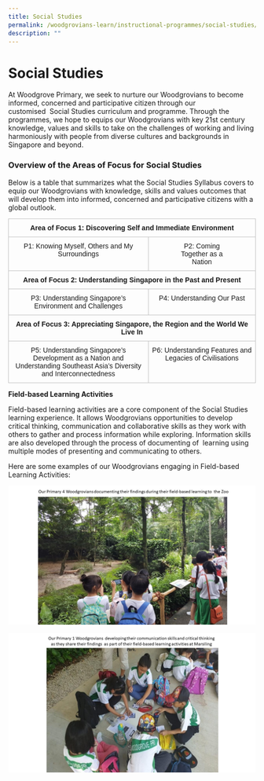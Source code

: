 ```yaml
---
title: Social Studies
permalink: /woodgrovians-learn/instructional-programmes/social-studies/
description: ""
---
```

# **Social Studies**

At Woodgrove Primary, we seek to nurture our Woodgrovians to become informed, concerned and participative citizen through our customised  Social Studies curriculum and programme. Through the programmes, we hope to equips our Woodgrovians with key 21st century knowledge, values and skills to take on the challenges of working and living harmoniously with people from diverse cultures and backgrounds in Singapore and beyond. 


### Overview of the Areas of Focus for Social Studies

Below is a table that summarizes what the Social Studies Syllabus covers to equip our Woodgrovians with knowledge, skills and values outcomes that will develop them into informed, concerned and participative citizens with a global outlook.

<table style="border-collapse:collapse;border-spacing:0" class="tg"><thead><tr><th style="border-color:#c0c0c0;border-style:solid;border-width:1px;font-family:Arial, sans-serif;font-size:14px;font-weight:bold;overflow:hidden;padding:10px 5px;text-align:center;vertical-align:top;word-break:normal" colspan="2">Area of Focus 1: Discovering Self and Immediate Environment </th></tr></thead><tbody><tr><td style="border-color:#c0c0c0;border-style:solid;border-width:1px;font-family:Arial, sans-serif;font-size:14px;overflow:hidden;padding:10px 5px;text-align:center;vertical-align:top;word-break:normal">P1: Knowing Myself, Others and My Surroundings</td><td style="border-color:#c0c0c0;border-style:solid;border-width:1px;font-family:Arial, sans-serif;font-size:14px;overflow:hidden;padding:10px 60px;text-align:center;vertical-align:top;word-break:normal">P2: Coming Together as a Nation</td></tr><tr><td style="border-color:#c0c0c0;border-style:solid;border-width:1px;font-family:Arial, sans-serif;font-size:14px;overflow:hidden;padding:10px 5px;text-align:center;vertical-align:top;word-break:normal" colspan="2"><span style="font-weight:bold"><b>Area of Focus 2: Understanding Singapore in the Past and Present</b></span></td></tr><tr><td style="border-color:#c0c0c0;border-style:solid;border-width:1px;font-family:Arial, sans-serif;font-size:14px;overflow:hidden;padding:10px 5px;text-align:center;vertical-align:top;word-break:normal">P3: Understanding Singapore’s Environment and Challenges </td><td style="border-color:#c0c0c0;border-style:solid;border-width:1px;font-family:Arial, sans-serif;font-size:14px;overflow:hidden;padding:10px 5px;text-align:center;vertical-align:top;word-break:normal">P4: Understanding Our Past </td></tr><tr><td style="border-color:#c0c0c0;border-style:solid;border-width:1px;font-family:Arial, sans-serif;font-size:14px;overflow:hidden;padding:10px 5px;text-align:center;vertical-align:top;word-break:normal" colspan="2"><span style="font-weight:bold"><b>Area of Focus 3: Appreciating Singapore, the Region and the World We Live In</b></span></td></tr><tr><td style="border-color:#c0c0c0;border-style:solid;border-width:1px;font-family:Arial, sans-serif;font-size:14px;overflow:hidden;padding:10px 5px;text-align:center;vertical-align:top;word-break:normal">P5:  Understanding Singapore’s Development as a Nation  and Understanding Southeast Asia’s Diversity and Interconnectedness</td><td style="border-color:#c0c0c0;border-style:solid;border-width:1px;font-family:Arial, sans-serif;font-size:14px;overflow:hidden;padding:10px 5px;text-align:center;vertical-align:top;word-break:normal">P6: Understanding Features and Legacies of Civilisations </td></tr></tbody></table>

**Field-based Learning Activities**

Field-based learning activities are a core component of the Social Studies learning experience. It allows Woodgrovians opportunities to develop critical thinking, communication and collaborative skills as they work with others to gather and process information while exploring. Information skills are also developed through the process of documenting of  learning using multiple modes of presenting and communicating to others.

Here are some examples of our Woodgrovians engaging in Field-based Learning Activities:

![](/images/1%20SS%20PHOTOS.jpg)

![](/images/2%20SS%20PHOTOS.jpg)